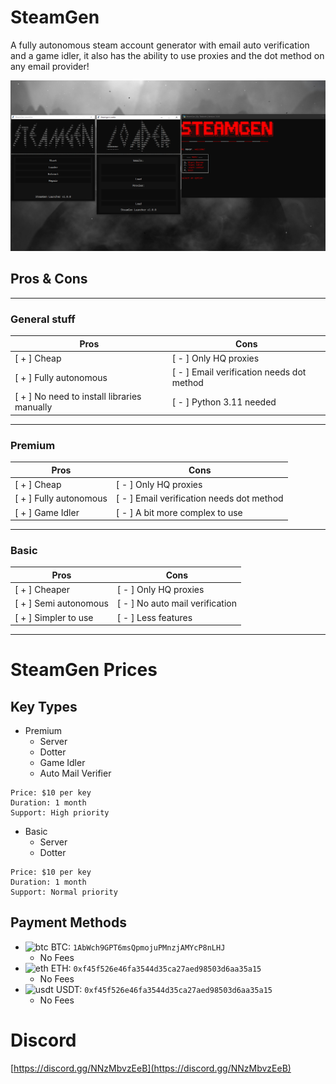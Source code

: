 # SteamGen

A fully autonomous steam account generator with email auto verification and a game idler, it also has the ability to use proxies and the dot method on any email provider!

![image](./.github/show.png)

## Pros & Cons
___
### General stuff

| Pros                          | Cons                                      |
|-------------------------------|-------------------------------------------|
| [ + ] Cheap                   | [ - ] Only HQ proxies                     |
| [ + ] Fully autonomous        | [ - ] Email verification needs dot method |
| [ + ] No need to install libraries manually | [ - ] Python 3.11 needed    |
___
### Premium

| Pros                          | Cons                                      |
|-------------------------------|-------------------------------------------|
| [ + ] Cheap                   | [ - ] Only HQ proxies                     |
| [ + ] Fully autonomous        | [ - ] Email verification needs dot method |
| [ + ] Game Idler              | [ - ] A bit more complex to use           |
___
### Basic

| Pros                          | Cons                                      |
|-------------------------------|-------------------------------------------|
| [ + ] Cheaper                 | [ - ] Only HQ proxies                     |
| [ + ] Semi autonomous         | [ - ] No auto mail verification           |
| [ + ] Simpler to use          | [ - ] Less features                       |
___
# SteamGen Prices

## Key Types
- Premium
  * Server
  * Dotter
  * Game Idler
  * Auto Mail Verifier

```
Price: $10 per key
Duration: 1 month
Support: High priority
```

- Basic
  * Server
  * Dotter

```
Price: $10 per key
Duration: 1 month
Support: Normal priority
```
## Payment Methods

- <img src="https://cdn.discordapp.com/emojis/1115655103093936259.webp?size=44&quality=lossless" alt="btc" width="22" height="22"> BTC: `1AbWch9GPT6msQpmojuPMnzjAMYcP8nLHJ`
  * No Fees
- <img src="https://cdn.discordapp.com/emojis/1115655101516873859.webp?size=44&quality=lossless" alt="eth" width="22" height="22"> ETH: `0xf45f526e46fa3544d35ca27aed98503d6aa35a15`
  * No Fees
- <img src="https://cdn.discordapp.com/emojis/1115720358100746371.webp?size=44&quality=lossless" alt="usdt" width="22" height="22"> USDT: `0xf45f526e46fa3544d35ca27aed98503d6aa35a15`
  * No Fees

# Discord
[https://discord.gg/NNzMbvzEeB](https://discord.gg/NNzMbvzEeB)

